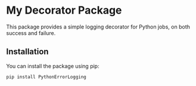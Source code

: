 # My Decorator Package

This package provides a simple logging decorator for Python jobs, on both success and failure.

## Installation

You can install the package using pip:

```bash
pip install PythonErrorLogging
